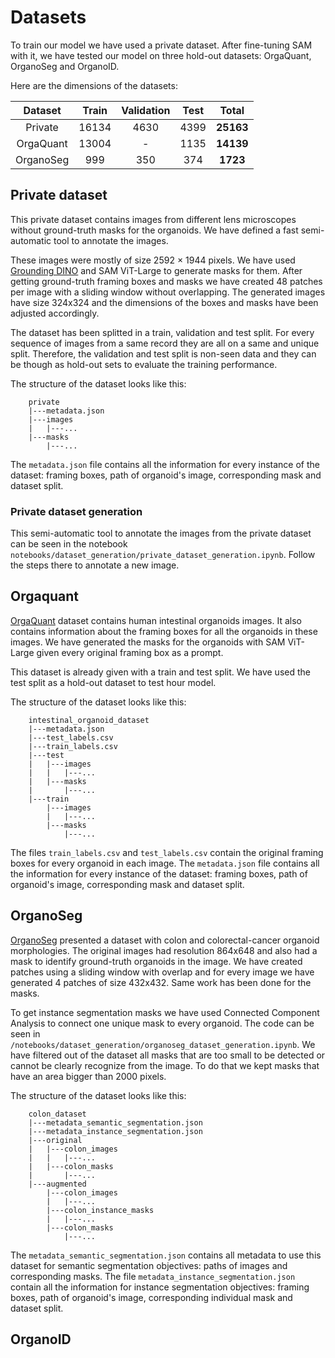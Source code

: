 # Datasets

To train our model we have used a private dataset. After fine-tuning SAM with it, we have tested our model on three hold-out datasets: OrgaQuant, OrganoSeg and OrganoID. 

Here are the dimensions of the datasets:

| **Dataset** | **Train** | **Validation** | **Test** | **Total** |
|:-----------:|:---------:|:--------------:|:--------:|:---------:|
| Private     |   16134   |      4630      |   4399   | **25163** |
| OrgaQuant   |   13004   |        -       |   1135   | **14139** |
| OrganoSeg   |    999    |       350      |   374    | **1723**  |

## Private dataset

This private dataset contains images from different lens microscopes without ground-truth masks for the organoids. We have defined a fast semi-automatic tool to annotate the images. 

These images were mostly of size 2592 × 1944 pixels. We have used [Grounding DINO](https://arxiv.org/abs/2303.05499) and SAM ViT-Large to generate masks for them. After getting ground-truth framing boxes and masks we have created 48 patches per image with a sliding window without overlapping. The generated images have size 324x324 and the dimensions of the boxes and masks have been adjusted accordingly.

The dataset has been splitted in a train, validation and test split. For every sequence of images from a same record they are all on a same and unique split. Therefore, the validation and test split is non-seen data and they can be though as hold-out sets to evaluate the training performance.

The structure of the dataset looks like this:

```
    private
    |---metadata.json
    |---images
    |   |---...
    |---masks
        |---...
```

 The `metadata.json` file contains all the information for every instance of the dataset: framing boxes, path of organoid's image, corresponding mask and dataset split.


### Private dataset generation

This semi-automatic tool to annotate the images from the private dataset can be seen in the notebook `notebooks/dataset_generation/private_dataset_generation.ipynb`. Follow the steps there to annotate a new image. 

## Orgaquant

[OrgaQuant](https://www.nature.com/articles/s41598-019-48874-y) dataset  contains human intestinal organoids images. It also contains information about the framing boxes for all the organoids in these images. We have generated the masks for the organoids with SAM ViT-Large given every original framing box as a prompt. 

This dataset is already given with a train and test split. We have used the test split as a hold-out dataset to test hour model.

The structure of the dataset looks like this:

```
    intestinal_organoid_dataset
    |---metadata.json
    |---test_labels.csv
    |---train_labels.csv
    |---test
    |   |---images
    |   |   |---...
    |   |---masks
    |       |---...
    |---train
        |---images
        |   |---...
        |---masks
            |---...

```

 The files `train_labels.csv` and `test_labels.csv` contain the original framing boxes for every organoid in each image. The `metadata.json` file contains all the information for every instance of the dataset: framing boxes, path of organoid's image, corresponding mask and dataset split.


## OrganoSeg

[OrganoSeg](https://www.nature.com/articles/s41598-017-18815-8) presented a dataset with colon and colorectal-cancer organoid morphologies. The original images had resolution 864x648 and also had a mask to identify ground-truth organoids in the image. We have created patches using a sliding window with overlap and for every image we have generated 4 patches of size 432x432. Same work has been done for the masks.

To get instance segmentation masks we have used Connected Component Analysis to connect one unique mask to every organoid. The code can be seen in `/notebooks/dataset_generation/organoseg_dataset_generation.ipynb`. We have filtered out of the dataset all masks that are too small to be detected or cannot be clearly recognize from the image. To do that we kept masks that have an area bigger than 2000 pixels.

The structure of the dataset looks like this:

```
    colon_dataset
    |---metadata_semantic_segmentation.json
    |---metadata_instance_segmentation.json
    |---original
    |   |---colon_images
    |   |   |---...
    |   |---colon_masks
    |       |---...
    |---augmented
        |---colon_images
        |   |---...
        |---colon_instance_masks
        |   |---...
        |---colon_masks
            |---...

```

 The `metadata_semantic_segmentation.json` contains all metadata to use this dataset for semantic segmentation objectives: paths of images and corresponding masks. The file `metadata_instance_segmentation.json` contain all the information for instance segmentation objectives: framing boxes, path of organoid's image, corresponding individual mask and dataset split.

## OrganoID